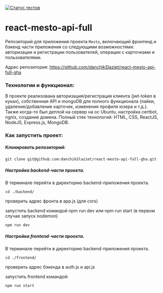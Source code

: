 [![Статус тестов](../../actions/workflows/tests.yml/badge.svg)](../../actions/workflows/tests.yml)

# react-mesto-api-full
Репозиторий для приложения проекта `Mesto`, включающий фронтенд и бэкенд части приложения со следующими возможностями: авторизации и регистрации пользователей, операции с карточками и пользователями.

Адрес репозитория: https://github.com/danchikSlaziet/react-mesto-api-full-gha

### Технологии и функционал:
В проекте реализована авторизация/регистрация клиента (jwt-token в куках), cобственная API и mongoDB для полного функционала (лайки, удаление/добавление карточек, изменения профиля юзера и т.д.). Также когда-то был деплой на сервер на ос Ubuntu, настройка certbot, ngnix, создание домена. Полный стек технологий: HTML, CSS, ReactJS, NodeJS, Express.js, MongoDB.

### Как запустить проект:

##### Клонировать репозиторий:

```
git clone git@github.com:danchikSlaziet/react-mesto-api-full-gha.git
```

##### Настройка backend-части проекта.

В терминале перейти в директорию backend-приложения проекта.

```
cd ./backend/
```

проверить адрес фронта в app.js (для cors)

запустить backend командой npm run dev или npm run start (в первом случае запуск nodemon)

```
npm run dev
```

##### Настройка frontend-части проекта.

В терминале перейти в директорию backend-приложения проекта.

```
cd ./frontend/
```

проверить адрес бэкенда в auth.js и api.js

запустить frontend командой:

```
npm run start
```
